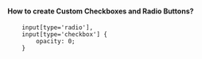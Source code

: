 #### How to create Custom Checkboxes and Radio Buttons?

        input[type='radio'],
        input[type='checkbox'] {
            opacity: 0;
        }
